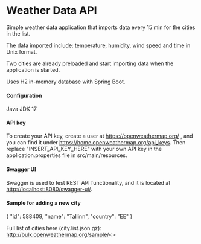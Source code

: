 # Weather Data API

Simple weather data application that imports data every 15 min for the cities in the list.

The data imported include: temperature, humidity, wind speed and time in Unix format.

Two cities are already preloaded and start importing data when the application is started.

Uses H2 in-memory database with Spring Boot.

#### Configuration

Java JDK 17

#### API key

To create your API key, create a user at <https://openweathermap.org/> , and you can find it under <https://home.openweathermap.org/api_keys>.
Then replace "INSERT_API_KEY_HERE" with your own API key in the application.properties file in src/main/resources.

#### Swagger UI

Swagger is used to test REST API functionality, and it is located at <http://localhost:8080/swagger-ui/>.

#### Sample for adding a new city

{
"id": 588409,
"name": "Tallinn",
"country": "EE"
}

Full list of cities here (city.list.json.gz): <http://bulk.openweathermap.org/sample/><>
